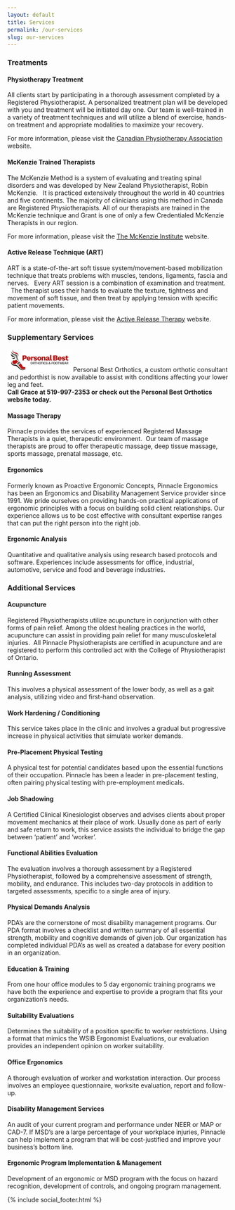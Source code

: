 ```yaml
---
layout: default
title: Services
permalink: /our-services
slug: our-services
---
```


<main class="container">
  <h3 class="primary-heading"><span>Treatments</span></h3>
  <h4>Physiotherapy Treatment</h4>

  <p>All clients start by participating in a thorough assessment completed by a Registered Physiotherapist. A personalized treatment plan will be developed with you and treatment will be initiated day one. Our team is well-trained in a variety of treatment techniques and will utilize a blend of exercise, hands-on treatment and appropriate modalities to maximize your recovery.</p>

  <p>For more information, please visit the <a rel="noreferrer noopener" href="https://www.physiotherapy.ca/" target="_blank">Canadian Physiotherapy Association</a> website.</p>
  <h4>McKenzie Trained Therapists</h4>

  <p>The McKenzie Method is a system of evaluating and treating spinal disorders and was developed by New Zealand Physiotherapist, Robin McKenzie. &nbsp; It is practiced extensively throughout the world in 40 countries and five continents. The majority of clinicians using this method in Canada are Registered Physiotherapists. All of our therapists are trained in the McKenzie technique and Grant is one of only a few Credentialed McKenzie Therapists in our region.</p>

  <p>For more information, please visit the <a rel="noreferrer noopener" href="http://www.mckenzieinstitute.org/" target="_blank">The McKenzie Institute</a> website.</p>
  <h4>Active Release Technique (ART)</h4>

  <p>ART is a state-of-the-art soft tissue system/movement-based mobilization technique that treats problems with muscles, tendons, ligaments, fascia and nerves. &nbsp; Every ART session is a combination of examination and treatment. &nbsp; The therapist uses their hands to evaluate the texture, tightness and movement of soft tissue, and then treat by applying tension with specific patient movements.</p>

  <p>For more information, please visit the <a rel="noreferrer noopener" href="http://www.activerelease.com/" target="_blank">Active Release Therapy</a> website.</p>
  
  <!-- <h4>Pelvic Health</h4>

  <p>Pelvic health physiotherapy involves the assessment and treatment of various conditions that involve the pelvic floor. The pelvic floor includes muscles, ligaments, nerves and connective tissue. It plays an important role in the body by providing support for the bladder, genitals, uterus and anus. Devon has special training win Pelvic Health Care and is registered with the College of Physiotherapist of Ontario to perform this controlled act.</p> -->

  <h3 class="primary-heading"><span>Supplementary Services</span></h3>

  <p class="pbo-flash"><img class="wp-image-188" style="width: 150px;" src="/assets/img/uploads/pbo-logo.jpg" alt="Personal Best Orthotics">Personal Best Orthotics, a custom orthotic consultant and pedorthist is now available to assist with conditions affecting your lower leg and feet.<br><strong>Call Grace at 519-997-2353 or check out the Personal Best Orthotics website today.</strong></p>
  <h4>Massage Therapy</h4>

  <p>Pinnacle provides the services of experienced Registered Massage Therapists in a quiet, therapeutic environment. &nbsp;Our team of massage therapists are proud to offer therapeutic massage, deep tissue massage, sports massage, prenatal massage, etc.</p>

  <!-- <h3>Hydrotherapy</h3>

  <p>Pinnacle Physiotherapy is proud to offer a hydrotherapy program. Each patient is fully assessed by one of our Registered Physiotherapists, and then personalized treatments are carried out by either our Registered Kinesiologist Mario Ruggirello or our Physiotherapy Assistant Laura Foot.</p>

  <p>Exercises are performed in the water, allowing for decreased pain and swelling and increased range of motion. Ideal for those who struggle with mobility and weight bearing, the water supports your body weight and offers resistance to strengthen your muscles and improve stability in a safe environment. A chair lift is available for those patients who require assistance getting into or out of the pool.</p>

  <p>Hydrotherapy is held Tuesdays and Thursdays from 11:30-12:30 at the Windsor International Aquatics and Training Centre, located at 401 Pitt St. W in downtown Windsor. Sessions can be billed to your Extended Health Insurance as a physiotherapy treatment, if applicable.&nbsp;Please&nbsp;<a href="/locations">contact</a>&nbsp;our Windsor or LaSalle clinic for more information.</p> -->
  <h4>Ergonomics</h4>

  <p>Formerly known as Proactive Ergonomic Concepts, Pinnacle Ergonomics has been an Ergonomics and Disability Management Service provider since 1991. We pride ourselves on providing hands-on practical applications of ergonomic principles with a focus on building solid client relationships. Our experience allows us to be cost effective with consultant expertise ranges that can put the right person into the right job.</p>
  <h4>Ergonomic Analysis</h4>

  <p>Quantitative and qualitative analysis using research based protocols and software. Experiences include assessments for office, industrial, automotive, service and food and beverage industries.</p>

  <h3 class="primary-heading"><span>Additional Services</span></h3>
  <h4>Acupuncture</h4>

  <p>Registered Physiotherapists utilize acupuncture in conjunction with other forms of pain relief. Among the oldest healing practices in the world, acupuncture can assist in providing pain relief for many musculoskeletal injuries. &nbsp;All Pinnacle Physiotherapists are certified in acupuncture and are registered to perform this controlled act with the College of Physiotherapist of Ontario.</p>
  <h4>Running Assessment</h4>

  <p>This involves a physical assessment of the lower body, as well as a gait analysis, utilizing video and first-hand observation.</p>
  <h4>Work Hardening / Conditioning</h4>

  <p>This service takes place in the clinic and involves a gradual but progressive increase in physical activities that simulate worker demands.</p>
  <h4>Pre-Placement Physical Testing</h4>

  <p>A physical test for potential candidates based upon the essential functions of their occupation. Pinnacle has been a leader in pre-placement testing, often pairing physical testing with pre-employment medicals.</p>
  <h4>Job Shadowing</h4>

  <p>A Certified Clinical Kinesiologist observes and advises clients about proper movement mechanics at their place of work. Usually done as part of early and safe return to work, this service assists the individual to bridge the gap between ‘patient’ and ‘worker’.</p>
  <h4>Functional Abilities Evaluation</h4>

  <p>The evaluation involves a thorough assessment by a Registered Physiotherapist, followed by a comprehensive assessment of strength, mobility, and endurance. This includes two-day protocols in addition to targeted assessments, specific to a single area of injury.</p>
  <h4>Physical Demands Analysis</h4>

  <p>PDA’s are the cornerstone of most disability management programs. Our PDA format involves a checklist and written summary of all essential strength, mobility and cognitive demands of given job. Our organization has completed individual PDA’s as well as created a database for every position in an organization.</p>
  <h4>Education &amp; Training</h4>

  <p>From one hour office modules to 5 day ergonomic training programs we have both the experience and expertise to provide a program that fits your organization’s needs.</p>
  <h4>Suitability Evaluations</h4>

  <p>Determines the suitability of a position specific to worker restrictions. Using a format that mimics the WSIB Ergonomist Evaluations, our evaluation provides an independent opinion on worker suitability.</p>
  <h4>Office Ergonomics</h4>

  <p>A thorough evaluation of worker and workstation interaction. Our process involves an employee questionnaire, worksite evaluation, report and follow-up.</p>
  <h4>Disability Management Services</h4>

  <p>An audit of your current program and performance under NEER or MAP or CAD-7. If MSD’s are a large percentage of your workplace injuries, Pinnacle can help implement a program that will be cost-justified and improve your business’s bottom line.</p>
  <h4>Ergonomic Program Implementation &amp; Management</h4>

  <p>Development of an ergonomic or MSD program with the focus on hazard recognition, development of controls, and ongoing program management.</p>

  {% include social_footer.html %}
</main>